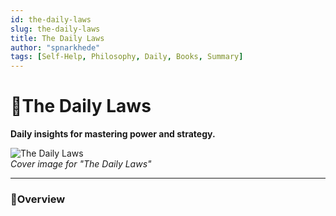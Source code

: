 ```yaml
---
id: the-daily-laws
slug: the-daily-laws
title: The Daily Laws
author: "spnarkhede"
tags: [Self-Help, Philosophy, Daily, Books, Summary]
---
```


# 📒The Daily Laws

**Daily insights for mastering power and strategy.**

![The Daily Laws](/books/covers/dailyLaws.jpg)  
*Cover image for "The Daily Laws"*

---

### 📖Overview